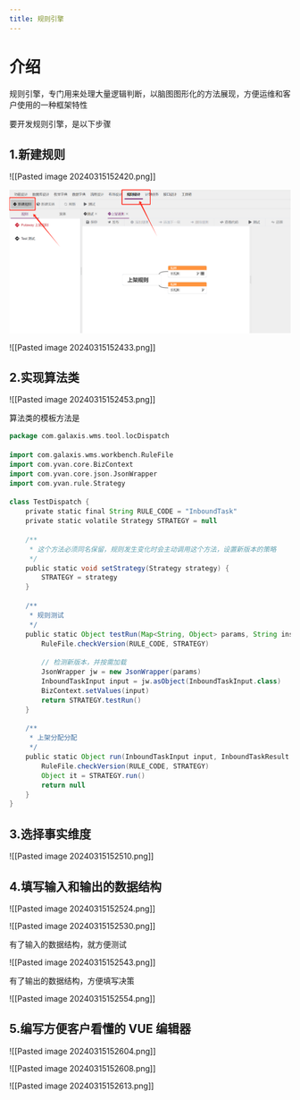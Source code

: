 ```yaml
---
title: 规则引擎
---
```


# 介绍
规则引擎，专门用来处理大量逻辑判断，以脑图图形化的方法展现，方便运维和客户使用的一种框架特性

要开发规则引擎，是以下步骤
## 1.新建规则
![[Pasted image 20240315152420.png]]

![](./_assets/Pasted%20image%2020240315152420.png)

![[Pasted image 20240315152433.png]]


## 2.实现算法类

![[Pasted image 20240315152453.png]]

算法类的模板方法是
```groovy
package com.galaxis.wms.tool.locDispatch

import com.galaxis.wms.workbench.RuleFile
import com.yvan.core.BizContext
import com.yvan.core.json.JsonWrapper
import com.yvan.rule.Strategy

class TestDispatch {
    private static final String RULE_CODE = "InboundTask"
    private static volatile Strategy STRATEGY = null

    /**
     * 这个方法必须同名保留，规则发生变化时会主动调用这个方法，设置新版本的策略
     */
    public static void setStrategy(Strategy strategy) {
        STRATEGY = strategy
    }

    /**
     * 规则测试
     */
    public static Object testRun(Map<String, Object> params, String instanceId) {
        RuleFile.checkVersion(RULE_CODE, STRATEGY)

        // 检测新版本，并按需加载
        JsonWrapper jw = new JsonWrapper(params)
        InboundTaskInput input = jw.asObject(InboundTaskInput.class)
        BizContext.setValues(input)
        return STRATEGY.testRun()
    }

    /**
     * 上架分配分配
     */
    public static Object run(InboundTaskInput input, InboundTaskResult result) {
        RuleFile.checkVersion(RULE_CODE, STRATEGY)
        Object it = STRATEGY.run()
        return null
    }
}
```

## 3.选择事实维度

![[Pasted image 20240315152510.png]]

## 4.填写输入和输出的数据结构


![[Pasted image 20240315152524.png]]

![[Pasted image 20240315152530.png]]

有了输入的数据结构，就方便测试

![[Pasted image 20240315152543.png]]

有了输出的数据结构，方便填写决策

![[Pasted image 20240315152554.png]]

## 5.编写方便客户看懂的 VUE 编辑器

![[Pasted image 20240315152604.png]]

![[Pasted image 20240315152608.png]]

![[Pasted image 20240315152613.png]]